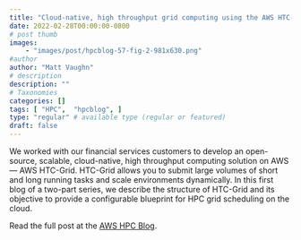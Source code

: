```yaml
---
title: "Cloud-native, high throughput grid computing using the AWS HTC-Grid solution"
date: 2022-02-28T00:00:00-0800
# post thumb
images:
    - "images/post/hpcblog-57-fig-2-981x630.png"
#author
author: "Matt Vaughn"
# description
description: ""
# Taxonomies
categories: []
tags: [ "HPC",  "hpcblog", ]
type: "regular" # available type (regular or featured)
draft: false
---
```


We worked with our financial services customers to develop an open-source, scalable, cloud-native, high throughput computing solution on AWS — AWS HTC-Grid. HTC-Grid allows you to submit large volumes of short and long running tasks and scale environments dynamically. In this first blog of a two-part series, we describe the structure of HTC-Grid and its objective to provide a configurable blueprint for HPC grid scheduling on the cloud.

Read the full post at the [AWS HPC Blog](https://aws.amazon.com/blogs/hpc/cloud-native-high-throughput-computing-with-aws-htc-grid/).
